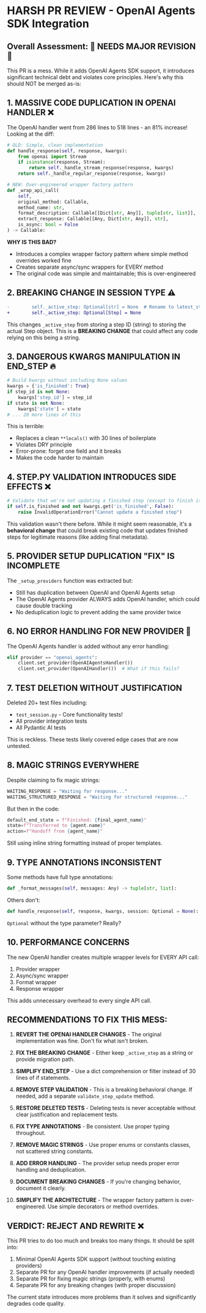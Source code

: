 # HARSH PR REVIEW - OpenAI Agents SDK Integration

## Overall Assessment: 🚨 **NEEDS MAJOR REVISION** 🚨

This PR is a mess. While it adds OpenAI Agents SDK support, it introduces significant technical debt and violates core principles. Here's why this should NOT be merged as-is:

## 1. **MASSIVE CODE DUPLICATION IN OPENAI HANDLER** ❌

The OpenAI handler went from 286 lines to 518 lines - an 81% increase! Looking at the diff:

```python
# OLD: Simple, clean implementation
def handle_response(self, response, kwargs):
    from openai import Stream
    if isinstance(response, Stream):
        return self._handle_stream_response(response, kwargs)
    return self._handle_regular_response(response, kwargs)

# NEW: Over-engineered wrapper factory pattern
def _wrap_api_call(
    self, 
    original_method: Callable,
    method_name: str,
    format_description: Callable[[Dict[str, Any]], tuple[str, list]],
    extract_response: Callable[[Any, Dict[str, Any]], str],
    is_async: bool = False
) -> Callable:
```

**WHY IS THIS BAD?**
- Introduces a complex wrapper factory pattern where simple method overrides worked fine
- Creates separate async/sync wrappers for EVERY method
- The original code was simple and maintainable; this is over-engineered

## 2. **BREAKING CHANGE IN SESSION TYPE** ⚠️

```diff
-        self._active_step: Optional[str] = None  # Rename to latest_step
+        self._active_step: Optional[Step] = None
```

This changes `_active_step` from storing a step ID (string) to storing the actual Step object. This is a **BREAKING CHANGE** that could affect any code relying on this being a string.

## 3. **DANGEROUS KWARGS MANIPULATION IN END_STEP** 🔥

```python
# Build kwargs without including None values
kwargs = {'is_finished': True}
if step_id is not None:
    kwargs['step_id'] = step_id
if state is not None:
    kwargs['state'] = state
# ... 20 more lines of this
```

This is terrible:
- Replaces a clean `**locals()` with 30 lines of boilerplate
- Violates DRY principle
- Error-prone: forget one field and it breaks
- Makes the code harder to maintain

## 4. **STEP.PY VALIDATION INTRODUCES SIDE EFFECTS** ❌

```python
# Validate that we're not updating a finished step (except to finish it)
if self.is_finished and not kwargs.get('is_finished', False):
    raise InvalidOperationError("Cannot update a finished step")
```

This validation wasn't there before. While it might seem reasonable, it's a **behavioral change** that could break existing code that updates finished steps for legitimate reasons (like adding final metadata).

## 5. **PROVIDER SETUP DUPLICATION "FIX" IS INCOMPLETE** 

The `_setup_providers` function was extracted but:
- Still has duplication between OpenAI and OpenAI Agents setup
- The OpenAI Agents provider ALWAYS adds OpenAI handler, which could cause double tracking
- No deduplication logic to prevent adding the same provider twice

## 6. **NO ERROR HANDLING FOR NEW PROVIDER** 🚨

The OpenAI Agents handler is added without any error handling:
```python
elif provider == "openai_agents":
    client.set_provider(OpenAIAgentsHandler())
    client.set_provider(OpenAIHandler())  # What if this fails?
```

## 7. **TEST DELETION WITHOUT JUSTIFICATION** 

Deleted 20+ test files including:
- `test_session.py` - Core functionality tests!
- All provider integration tests
- All Pydantic AI tests

This is reckless. These tests likely covered edge cases that are now untested.

## 8. **MAGIC STRINGS EVERYWHERE** 

Despite claiming to fix magic strings:
```python
WAITING_RESPONSE = "Waiting for response..."
WAITING_STRUCTURED_RESPONSE = "Waiting for structured response..."
```

But then in the code:
```python
default_end_state = f"Finished: {final_agent_name}"
state=f"Transferred to {agent.name}"
action=f"Handoff from {agent_name}"
```

Still using inline string formatting instead of proper templates.

## 9. **TYPE ANNOTATIONS INCONSISTENT** 

Some methods have full type annotations:
```python
def _format_messages(self, messages: Any) -> tuple[str, list]:
```

Others don't:
```python
def handle_response(self, response, kwargs, session: Optional = None):
```

`Optional` without the type parameter? Really?

## 10. **PERFORMANCE CONCERNS** 

The new OpenAI handler creates multiple wrapper levels for EVERY API call:
1. Provider wrapper
2. Async/sync wrapper
3. Format wrapper
4. Response wrapper

This adds unnecessary overhead to every single API call.

## RECOMMENDATIONS TO FIX THIS MESS:

1. **REVERT THE OPENAI HANDLER CHANGES** - The original implementation was fine. Don't fix what isn't broken.

2. **FIX THE BREAKING CHANGE** - Either keep `_active_step` as a string or provide migration path.

3. **SIMPLIFY END_STEP** - Use a dict comprehension or filter instead of 30 lines of if statements.

4. **REMOVE STEP VALIDATION** - This is a breaking behavioral change. If needed, add a separate `validate_step_update` method.

5. **RESTORE DELETED TESTS** - Deleting tests is never acceptable without clear justification and replacement tests.

6. **FIX TYPE ANNOTATIONS** - Be consistent. Use proper typing throughout.

7. **REMOVE MAGIC STRINGS** - Use proper enums or constants classes, not scattered string constants.

8. **ADD ERROR HANDLING** - The provider setup needs proper error handling and deduplication.

9. **DOCUMENT BREAKING CHANGES** - If you're changing behavior, document it clearly.

10. **SIMPLIFY THE ARCHITECTURE** - The wrapper factory pattern is over-engineered. Use simple decorators or method overrides.

## VERDICT: **REJECT AND REWRITE** ❌

This PR tries to do too much and breaks too many things. It should be split into:
1. Minimal OpenAI Agents SDK support (without touching existing providers)
2. Separate PR for any OpenAI handler improvements (if actually needed)
3. Separate PR for fixing magic strings (properly, with enums)
4. Separate PR for any breaking changes (with proper discussion)

The current state introduces more problems than it solves and significantly degrades code quality.
